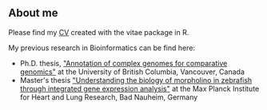## About me

Please find my [CV](https://github.com/KristinaGagalova/my_CV/blob/main/My_cv.pdf) created with the vitae package in R.    

My previous research in Bioinformatics can be find here:   
* Ph.D. thesis, ["Annotation of complex genomes for comparative genomics"](https://open.library.ubc.ca/soa/cIRcle/collections/ubctheses/24/items/1.0412903) at the University of British Columbia, Vancouver, Canada
* Master's thesis ["Understanding the biology of morpholino in zebrafish through integrated gene expression analysis"](https://github.com/KristinaGagalova/my_CV/blob/main/Thesis/Masters_MaxPlanck/MajorThesis_morpholinoMaxPlanck.pdf) at the Max Planck Institute for Heart and Lung Research, Bad Nauheim, Germany
